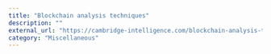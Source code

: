 ```yaml
---
title: "Blockchain analysis techniques"
description: ""
external_url: "https://cambridge-intelligence.com/blockchain-analysis-tool-techniques"
category: "Miscellaneous"
---
```

